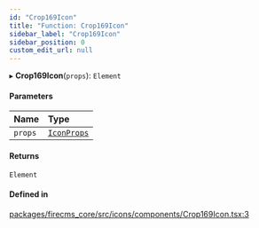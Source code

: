 ```yaml
---
id: "Crop169Icon"
title: "Function: Crop169Icon"
sidebar_label: "Crop169Icon"
sidebar_position: 0
custom_edit_url: null
---
```


▸ **Crop169Icon**(`props`): `Element`

#### Parameters

| Name | Type |
| :------ | :------ |
| `props` | [`IconProps`](../types/IconProps.md) |

#### Returns

`Element`

#### Defined in

[packages/firecms_core/src/icons/components/Crop169Icon.tsx:3](https://github.com/FireCMSco/firecms/blob/d45f3739/packages/firecms_core/src/icons/components/Crop169Icon.tsx#L3)
